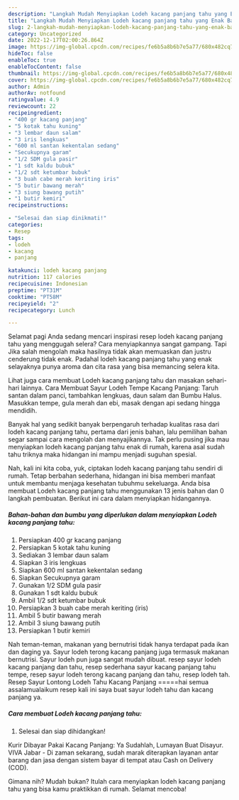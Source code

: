 ```yaml
---
description: "Langkah Mudah Menyiapkan Lodeh kacang panjang tahu yang Enak Banget}"
title: "Langkah Mudah Menyiapkan Lodeh kacang panjang tahu yang Enak Banget}"
slug: 2-langkah-mudah-menyiapkan-lodeh-kacang-panjang-tahu-yang-enak-banget
category: Uncategorized
date: 2022-12-17T02:00:26.864Z
image: https://img-global.cpcdn.com/recipes/fe6b5a8b6b7e5a77/680x482cq70/lodeh-kacang-panjang-tahu-foto-resep-utama.jpg
hideToc: false
enableToc: true
enableTocContent: false
thumbnail: https://img-global.cpcdn.com/recipes/fe6b5a8b6b7e5a77/680x482cq70/lodeh-kacang-panjang-tahu-foto-resep-utama.jpg
cover: https://img-global.cpcdn.com/recipes/fe6b5a8b6b7e5a77/680x482cq70/lodeh-kacang-panjang-tahu-foto-resep-utama.jpg
author: Admin
authorAv: notfound
ratingvalue: 4.9
reviewcount: 22
recipeingredient:
- "400 gr kacang panjang"
- "5 kotak tahu kuning"
- "3 lembar daun salam"
- "3 iris lengkuas"
- "600 ml santan kekentalan sedang"
- "Secukupnya garam"
- "1/2 SDM gula pasir"
- "1 sdt kaldu bubuk"
- "1/2 sdt ketumbar bubuk"
- "3 buah cabe merah keriting iris"
- "5 butir bawang merah"
- "3 siung bawang putih"
- "1 butir kemiri"
recipeinstructions:

- "Selesai dan siap dinikmati!"
categories:
- Resep
tags:
- lodeh
- kacang
- panjang

katakunci: lodeh kacang panjang 
nutrition: 117 calories
recipecuisine: Indonesian
preptime: "PT31M"
cooktime: "PT58M"
recipeyield: "2"
recipecategory: Lunch

---
```



Selamat pagi Anda sedang mencari inspirasi resep lodeh kacang panjang tahu yang menggugah selera? Cara menyiapkannya sangat gampang. Tapi Jika salah mengolah maka hasilnya tidak akan memuaskan dan justru cenderung tidak enak. Padahal lodeh kacang panjang tahu yang enak selayaknya punya aroma dan cita rasa yang bisa memancing selera kita.


Lihat juga cara membuat Lodeh kacang panjang tahu dan masakan sehari-hari lainnya. Cara Membuat Sayur Lodeh Tempe Kacang Panjang: Taruh santan dalam panci, tambahkan lengkuas, daun salam dan Bumbu Halus. Masukkan tempe, gula merah dan ebi, masak dengan api sedang hingga mendidih.

Banyak hal yang sedikit banyak berpengaruh terhadap kualitas rasa dari lodeh kacang panjang tahu, pertama dari jenis bahan, lalu pemilihan bahan segar sampai cara mengolah dan menyajikannya. Tak perlu pusing jika mau menyiapkan lodeh kacang panjang tahu enak di rumah, karena asal sudah tahu triknya maka hidangan ini mampu menjadi suguhan spesial.


Nah, kali ini kita coba, yuk, ciptakan lodeh kacang panjang tahu sendiri di rumah. Tetap berbahan sederhana, hidangan ini bisa memberi manfaat untuk membantu menjaga kesehatan tubuhmu sekeluarga. Anda bisa membuat Lodeh kacang panjang tahu menggunakan 13 jenis bahan dan 0 langkah pembuatan. Berikut ini cara dalam menyiapkan hidangannya.

<!--inarticleads1-->

##### Bahan-bahan dan bumbu yang diperlukan dalam menyiapkan Lodeh kacang panjang tahu:

1. Persiapkan 400 gr kacang panjang
1. Persiapkan 5 kotak tahu kuning
1. Sediakan 3 lembar daun salam
1. Siapkan 3 iris lengkuas
1. Siapkan 600 ml santan kekentalan sedang
1. Siapkan Secukupnya garam
1. Gunakan 1/2 SDM gula pasir
1. Gunakan 1 sdt kaldu bubuk
1. Ambil 1/2 sdt ketumbar bubuk
1. Persiapkan 3 buah cabe merah keriting (iris)
1. Ambil 5 butir bawang merah
1. Ambil 3 siung bawang putih
1. Persiapkan 1 butir kemiri


Nah teman-teman, makanan yang bernutrisi tidak hanya terdapat pada ikan dan daging ya. Sayur lodeh terong kacang panjang juga termasuk makanan bernutrisi. Sayur lodeh pun juga sangat mudah dibuat. resep sayur lodeh kacang panjang dan tahu, resep sederhana sayur kacang panjang tahu tempe, resep sayur lodeh terong kacang panjang dan tahu, resep lodeh tah. Resep Sayur Lontong Lodeh Tahu Kacang Panjang =====hai semua assalamualaikum resep kali ini saya buat sayur lodeh tahu dan kacang panjang ya. 

<!--inarticleads2-->

##### Cara membuat Lodeh kacang panjang tahu:


1. Selesai dan siap dihidangkan!

Kurir Dibayar Pakai Kacang Panjang: Ya Sudahlah, Lumayan Buat Disayur. VIVA Jabar - Di zaman sekarang, sudah marak diterapkan layanan antar barang dan jasa dengan sistem bayar di tempat atau Cash on Delivery (COD). 

Gimana nih? Mudah bukan? Itulah cara menyiapkan lodeh kacang panjang tahu yang bisa kamu praktikkan di rumah. Selamat mencoba!
